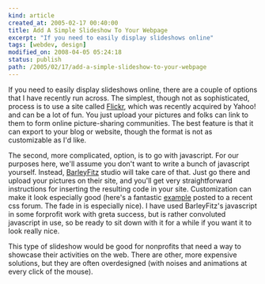 ```yaml
---
kind: article
created_at: 2005-02-17 00:40:00
title: Add A Simple Slideshow To Your Webpage
excerpt: "If you need to easily display slideshows online"
tags: [webdev, design]
modified_on: 2008-04-05 05:24:18
status: publish 
path: /2005/02/17/add-a-simple-slideshow-to-your-webpage
---
```


If you need to easily display slideshows online, there are a couple of options that I have recently run across. The simplest, though not as sophisticated, process is to use a site called <a href="http://www.flickr.com/">Flickr</a>, which was recently acquired by Yahoo! and can be a lot of fun. You just upload your pictures and folks can link to them to form online picture-sharing communities. The best feature is that it can export to your blog or website, though the format is not as customizable as I'd like.

The second, more complicated, option, is to go with javascript. For our purposes here, we'll assume you don't want to write a bunch of javascript yourself. Instead, <a href="http://www.barelyfitz.com/projects/slideshow/">BarleyFitz</a> studio will take care of that. Just go there and upload your pictures on their site, and you'll get very straightforward instructions for inserting the resulting code in your site. Customization can make it look especially good (here's a fantastic <a href="http://randomhawk.com/stuff/randomhawk/final/">example</a> posted to a recent css forum. The fade in is especially nice). I have used BarleyFitz's javascript in some forprofit work with greta success, but is rather convoluted javascript in use, so be ready to sit down with it for a while if you want it to look really nice.

This type of slideshow would be good for nonprofits that need a way to showcase their activities on the web. There are other, more expensive solutions, but they are often overdesigned (with noises and animations at every click of the mouse).